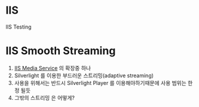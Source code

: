 IIS
===

IIS Testing
# IIS Smooth Streaming

1. [IIS Media Service](http://www.iis.net/media "IIS Media Service") 의 확장중 하나
2. Silverlight 를 이용한 부드러운 스트리밍(adaptive streaming)
3. 사용을 위해서는 반드시 Silverlight Player 를 이용해야하기때문에 사용 범위는 한정 될듯
4. 그밖의 스트리밍 은 어떻게?
